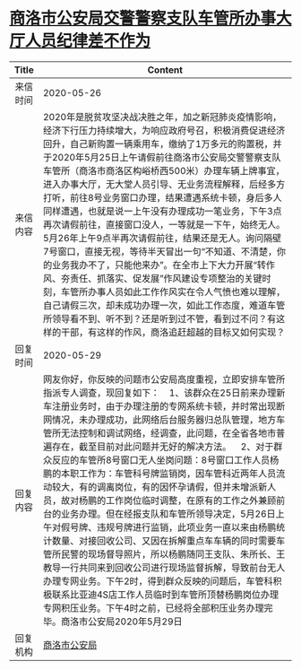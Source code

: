 # <a href="http://www.shangluo.gov.cn/zmhd/ldxxxx.jsp?urltype=leadermail.LeaderMailContentUrl&wbtreeid=1112&leadermailid=5907">商洛市公安局交警警察支队车管所办事大厅人员纪律差不作为</a>
| Title |                                                                                                                                                                                                                                                            Content                                                                                                                                                                                                                                                             |
|:-----:|--------------------------------------------------------------------------------------------------------------------------------------------------------------------------------------------------------------------------------------------------------------------------------------------------------------------------------------------------------------------------------------------------------------------------------------------------------------------------------------------------------------------------------|
| 来信时间  | 2020-05-26                                                                                                                                                                                                                                                                                                                                                                                                                                                                                                                     |
| 来信内容  | 2020年是脱贫攻坚决战决胜之年，加之新冠肺炎疫情影响，经济下行压力持续增大，为响应政府号召，积极消费促进经济回升，自己新购置一辆乘用车，缴纳了1万多元的购置税，并于2020年5月25日上午请假前往商洛市公安局交警警察支队车管所（商洛市商洛区构峪桥西500米）办理车辆上牌事宜，进入办事大厅，无大堂人员引导、无业务流程解释，后经多方打听，前往8号业务窗口办理，结果遭遇系统卡顿，身后多人同样遭遇，也就是说一上午没有办理成功一笔业务，下午3点再次请假前往，直接窗口没人，一等就是一下午，始终无人。5月26年上午9点半再次请假前往，结果还是无人。询问隔壁7号窗口，直接无视，等待半天冒出一句“不知道、不清楚，你的业务我办不了，只能他来办”。在全市上下大力开展“转作风、夯责任、抓落实、促发展”作风建设专项整治的关键时刻，车管所办事人员如此工作作风实在令人气愤也难以理解，自己请假三次，却未成功办理一次，如此工作态度，难道车管所领导看不到、听不到？还是听到过不管，看到过不问？有这样的干部，有这样的作风，商洛追赶超越的目标又如何实现？                                               |
| 回复时间  | 2020-05-29                                                                                                                                                                                                                                                                                                                                                                                                                                                                                                                     |
| 回复内容  | 网友你好，你反映的问题市公安局高度重视，立即安排车管所指派专人调查，现回复如下：    1、该群众在25日前来办理新车注册业务时，由于办理注册的专网系统卡顿，并时常出现断网情况，未办理成功，此网络后台服务器归总队管理，地方车管所无法控制和调试网络，经调查，此问题，在全省各地市普遍存在，截至目前对此问题并无好的解决方法。    2、对于群众反应的车管所8号窗口无人坐岗问题：8号窗口工作人员杨鹏的本职工作为：车管科号牌监销岗，因车管科近两年人员流动较大，有的调离岗位，有的因怀孕请假，但并未增派新人员，故对杨鹏的工作岗位临时调整，在原有的工作之外兼顾前台的业务办理。但在经报支队和车管所领导决定，5月26日上午对假号牌、违规号牌进行监销，此项业务一直以来由杨鹏统计数量、对接回收公司、又因在拆解重点车车辆的同时需要车管所民警的现场督导照片，所以杨鹏随同王支队、朱所长、王教导一行共同来到回收公司进行现场监督拆解，导致前台无人办理专网业务。下午2时，得到群众反映的问题后，车管科积极联系比亚迪4S店工作人员临时到车管所顶替杨鹏岗位办理专网积压业务。下午4时之前，已经将全部积压业务办理完毕。商洛市公安局2020年5月29日 |
| 回复机构  | <a href="../../category/agencies/商洛市公安局.md">商洛市公安局</a>                                                                                                                                                                                                                                                                                                                                                                                                                                                                         |